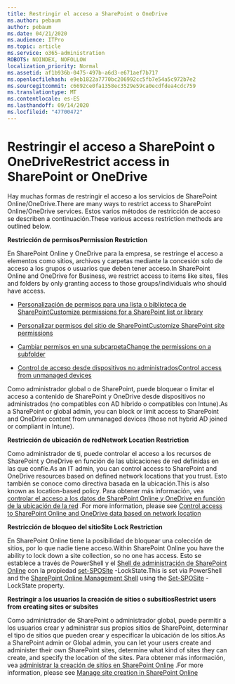 ```yaml
---
title: Restringir el acceso a SharePoint o OneDrive
ms.author: pebaum
author: pebaum
ms.date: 04/21/2020
ms.audience: ITPro
ms.topic: article
ms.service: o365-administration
ROBOTS: NOINDEX, NOFOLLOW
localization_priority: Normal
ms.assetid: af1b936b-0475-497b-a6d3-e671aef7b717
ms.openlocfilehash: e9eb1822a7770bc206992cc5fb7e54a5c972b7e2
ms.sourcegitcommit: c6692ce0fa1358ec3529e59ca0ecdfdea4cdc759
ms.translationtype: MT
ms.contentlocale: es-ES
ms.lasthandoff: 09/14/2020
ms.locfileid: "47700472"
---
```

# <a name="restrict-access-in-sharepoint-or-onedrive"></a><span data-ttu-id="d1b68-102">Restringir el acceso a SharePoint o OneDrive</span><span class="sxs-lookup"><span data-stu-id="d1b68-102">Restrict access in SharePoint or OneDrive</span></span>

<span data-ttu-id="d1b68-103">Hay muchas formas de restringir el acceso a los servicios de SharePoint Online/OneDrive.</span><span class="sxs-lookup"><span data-stu-id="d1b68-103">There are many ways to restrict access to SharePoint Online/OneDrive services.</span></span> <span data-ttu-id="d1b68-104">Estos varios métodos de restricción de acceso se describen a continuación.</span><span class="sxs-lookup"><span data-stu-id="d1b68-104">These various access restriction methods are outlined below.</span></span> 

<span data-ttu-id="d1b68-105">**Restricción de permisos**</span><span class="sxs-lookup"><span data-stu-id="d1b68-105">**Permission Restriction**</span></span>

<span data-ttu-id="d1b68-106">En SharePoint Online y OneDrive para la empresa, se restringe el acceso a elementos como sitios, archivos y carpetas mediante la concesión solo de acceso a los grupos o usuarios que deben tener acceso.</span><span class="sxs-lookup"><span data-stu-id="d1b68-106">In SharePoint Online and OneDrive for Business, we restrict access to items like sites, files and folders by only granting access to those groups/individuals who should have access.</span></span>

- [<span data-ttu-id="d1b68-107">Personalización de permisos para una lista o biblioteca de SharePoint</span><span class="sxs-lookup"><span data-stu-id="d1b68-107">Customize permissions for a SharePoint list or library</span></span>](https://support.office.com/article/Customize-permissions-for-a-SharePoint-list-or-library-02d770f3-59eb-4910-a608-5f84cc297782)

- [<span data-ttu-id="d1b68-108">Personalizar permisos del sitio de SharePoint</span><span class="sxs-lookup"><span data-stu-id="d1b68-108">Customize SharePoint site permissions</span></span>](https://docs.microsoft.com/sharepoint/customize-sharepoint-site-permissions)

- [<span data-ttu-id="d1b68-109">Cambiar permisos en una subcarpeta</span><span class="sxs-lookup"><span data-stu-id="d1b68-109">Change the permissions on a subfolder</span></span>](https://support.office.com/article/Change-the-permissions-on-a-subfolder-5427BD7C-F20A-4F75-8CF2-5359DD45A1A6)

- [<span data-ttu-id="d1b68-110">Control de acceso desde dispositivos no administrados</span><span class="sxs-lookup"><span data-stu-id="d1b68-110">Control access from unmanaged devices</span></span>](https://docs.microsoft.com/sharepoint/control-access-from-unmanaged-devices)

<span data-ttu-id="d1b68-111">Como administrador global o de SharePoint, puede bloquear o limitar el acceso a contenido de SharePoint y OneDrive desde dispositivos no administrados (no compatibles con AD híbrido o compatibles con Intune).</span><span class="sxs-lookup"><span data-stu-id="d1b68-111">As a SharePoint or global admin, you can block or limit access to SharePoint and OneDrive content from unmanaged devices (those not hybrid AD joined or compliant in Intune).</span></span>

<span data-ttu-id="d1b68-112">**Restricción de ubicación de red**</span><span class="sxs-lookup"><span data-stu-id="d1b68-112">**Network Location Restriction**</span></span>

<span data-ttu-id="d1b68-113">Como administrador de ti, puede controlar el acceso a los recursos de SharePoint y OneDrive en función de las ubicaciones de red definidas en las que confíe.</span><span class="sxs-lookup"><span data-stu-id="d1b68-113">As an IT admin, you can control access to SharePoint and OneDrive resources based on defined network locations that you trust.</span></span> <span data-ttu-id="d1b68-114">Esto también se conoce como directiva basada en la ubicación.</span><span class="sxs-lookup"><span data-stu-id="d1b68-114">This is also known as location-based policy.</span></span> <span data-ttu-id="d1b68-115">Para obtener más información, vea [controlar el acceso a los datos de SharePoint Online y OneDrive en función de la ubicación de la red](https://docs.microsoft.com/sharepoint/control-access-based-on-network-location) .</span><span class="sxs-lookup"><span data-stu-id="d1b68-115">For more information, please see [Control access to SharePoint Online and OneDrive data based on network location](https://docs.microsoft.com/sharepoint/control-access-based-on-network-location)</span></span>

<span data-ttu-id="d1b68-116">**Restricción de bloqueo del sitio**</span><span class="sxs-lookup"><span data-stu-id="d1b68-116">**Site Lock Restriction**</span></span> 

<span data-ttu-id="d1b68-117">En SharePoint Online tiene la posibilidad de bloquear una colección de sitios, por lo que nadie tiene acceso.</span><span class="sxs-lookup"><span data-stu-id="d1b68-117">Within SharePoint Online you have the ability to lock down a site collection, so no one has access.</span></span> <span data-ttu-id="d1b68-118">Esto se establece a través de PowerShell y el [Shell de administración de SharePoint Online](https://docs.microsoft.com/powershell/sharepoint/sharepoint-online/connect-sharepoint-online?view=sharepoint-ps) con la propiedad [set-SPOSite](https://docs.microsoft.com/powershell/module/sharepoint-online/set-sposite?view=sharepoint-ps) -LockState.</span><span class="sxs-lookup"><span data-stu-id="d1b68-118">This is set via PowerShell and the [SharePoint Online Management Shell](https://docs.microsoft.com/powershell/sharepoint/sharepoint-online/connect-sharepoint-online?view=sharepoint-ps) using the [Set-SPOSite](https://docs.microsoft.com/powershell/module/sharepoint-online/set-sposite?view=sharepoint-ps) -LockState property.</span></span>

<span data-ttu-id="d1b68-119">**Restringir a los usuarios la creación de sitios o subsitios**</span><span class="sxs-lookup"><span data-stu-id="d1b68-119">**Restrict users from creating sites or subsites**</span></span>

<span data-ttu-id="d1b68-120">Como administrador de SharePoint o administrador global, puede permitir a los usuarios crear y administrar sus propios sitios de SharePoint, determinar el tipo de sitios que pueden crear y especificar la ubicación de los sitios.</span><span class="sxs-lookup"><span data-stu-id="d1b68-120">As a SharePoint admin or Global admin, you can let your users create and administer their own SharePoint sites, determine what kind of sites they can create, and specify the location of the sites.</span></span> <span data-ttu-id="d1b68-121">Para obtener más información, vea [administrar la creación de sitios en SharePoint Online](https://docs.microsoft.com/sharepoint/manage-site-creation) .</span><span class="sxs-lookup"><span data-stu-id="d1b68-121">For more information, please see [Manage site creation in SharePoint Online](https://docs.microsoft.com/sharepoint/manage-site-creation)</span></span>

